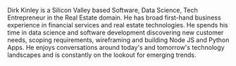 Dirk Kinley is a Silicon Valley based Software, Data Science, Tech Entrepreneur in the Real Estate domain. He has broad first-hand business experience in financial services and real estate technologies. He spends his time in data science and software development discovering new customer needs, scoping requirements, wireframing and building Node JS and Python Apps. He enjoys conversations around today's and tomorrow's technology landscapes and is constantly on the lookout for emerging trends.

<!--
**dkinley/dkinley** is a ✨ _special_ ✨ repository because its `README.md` (this file) appears on your GitHub profile.

Here are some ideas to get you started:

- 🔭 I’m currently working on ...
- 🌱 I’m currently learning ...
- 👯 I’m looking to collaborate on ...
- 🤔 I’m looking for help with ...
- 💬 Ask me about ...
- 📫 How to reach me: ...
- 😄 Pronouns: ...
- ⚡ Fun fact: ...
-->
